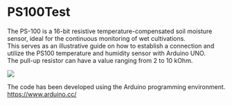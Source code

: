 # PS100Test
The PS-100 is a 16-bit resistive temperature-compensated soil moisture sensor, ideal for the continuous monitoring of wet cultivations.  
This serves as an illustrative guide on how to establish a connection and utilize the PS100 temperature and humidity sensor with Arduino UNO.  
The pull-up resistor can have a value ranging from 2 to 10 kOhm.  

![](https://www.ipposnif.com/img/github/ps100_fritzing.png)  

The code has been developed using the Arduino programming environment.  
https://www.arduino.cc/  

